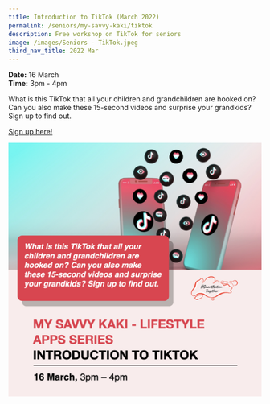 ```yaml
---
title: Introduction to TikTok (March 2022)
permalink: /seniors/my-savvy-kaki/tiktok
description: Free workshop on TikTok for seniors
image: /images/Seniors - TikTok.jpeg
third_nav_title: 2022 Mar
---
```



**Date:** 16 March
<br> **Time:** 3pm - 4pm

What is this TikTok that all your children and grandchildren are hooked on? Can you also make these 15-second videos and surprise your grandkids? Sign up to find out.

[Sign up here!](https://go.gov.sg/itt-ss-mar16)

![Free workshop on TikTok for seniors](/images/Seniors%20-%20TikTok.jpeg)